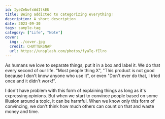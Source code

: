 ```yaml
---
id: IyeZeNwfxWdItkEU
title: Being addicted to categorizing everything!
description: A short description
date: 2023-09-30
tags: sample-tag
category: ["Life", "Note"]
cover:
  img: ./cover.jpg
  credit: CHUTTERSNAP
  url: https://unsplash.com/photos/fyaTq-fIlro
---
```


As humans we love to separate things, put it in a box and label it. We do that every second of our life. "Most people thing X", "This product is not good because I don't know anyone who use it", or even "Don't ever do that, I tried once and it didn't work!".

I don't have problem with this form of explaining things as long as it's expressing opinions. But when we start to convince people based on some illusion around a topic, it can be harmful. When we know only this form of convincing, we don't think how much others can count on that and waste money and time.
